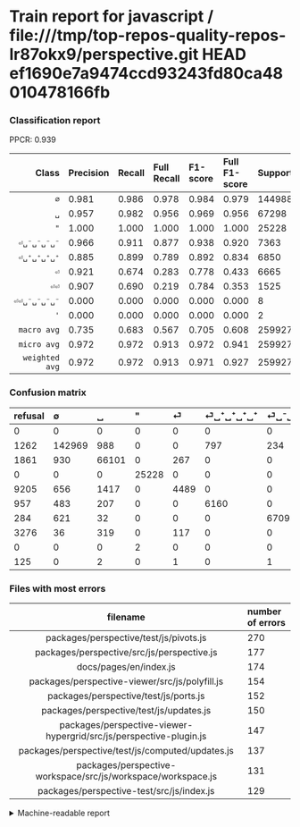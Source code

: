 # Train report for javascript / file:///tmp/top-repos-quality-repos-lr87okx9/perspective.git HEAD ef1690e7a9474ccd93243fd80ca48010478166fb

### Classification report

PPCR: 0.939

| Class | Precision | Recall | Full Recall | F1-score | Full F1-score | Support | Full Support | PPCR |
|------:|:----------|:-------|:------------|:---------|:---------|:--------|:-------------|:-----|
| `∅` | 0.981| 0.986| 0.978| 0.984| 0.979| 144988| 146250| 0.991 |
| `␣` | 0.957| 0.982| 0.956| 0.969| 0.956| 67298| 69159| 0.973 |
| `"` | 1.000| 1.000| 1.000| 1.000| 1.000| 25228| 25228| 1.000 |
| `⏎␣⁻␣⁻␣⁻␣⁻` | 0.966| 0.911| 0.877| 0.938| 0.920| 7363| 7647| 0.963 |
| `⏎␣⁺␣⁺␣⁺␣⁺` | 0.885| 0.899| 0.789| 0.892| 0.834| 6850| 7807| 0.877 |
| `⏎` | 0.921| 0.674| 0.283| 0.778| 0.433| 6665| 15870| 0.420 |
| `⏎⏎` | 0.907| 0.690| 0.219| 0.784| 0.353| 1525| 4801| 0.318 |
| `⏎⏎␣⁻␣⁻␣⁻␣⁻` | 0.000| 0.000| 0.000| 0.000| 0.000| 8| 133| 0.060 |
| `'` | 0.000| 0.000| 0.000| 0.000| 0.000| 2| 2| 1.000 |
| `macro avg` | 0.735| 0.683| 0.567| 0.705| 0.608| 259927| 276897| 0.939 |
| `micro avg` | 0.972| 0.972| 0.913| 0.972| 0.941| 259927| 276897| 0.939 |
| `weighted avg` | 0.972| 0.972| 0.913| 0.971| 0.927| 259927| 276897| 0.939 |

### Confusion matrix

|refusal|  ∅| ␣| "| ⏎| ⏎␣⁺␣⁺␣⁺␣⁺| ⏎␣⁻␣⁻␣⁻␣⁻| ⏎⏎| '| ⏎⏎␣⁻␣⁻␣⁻␣⁻| 
|:---|:---|:---|:---|:---|:---|:---|:---|:---|:---|
|0 |0 |0 |0 |0 |0 |0 |0 |0 |0 |
|1262 |142969 |988 |0 |0 |797 |234 |0 |0 |0 |
|1861 |930 |66101 |0 |267 |0 |0 |0 |0 |0 |
|0 |0 |0 |25228 |0 |0 |0 |0 |0 |0 |
|9205 |656 |1417 |0 |4489 |0 |0 |103 |0 |0 |
|957 |483 |207 |0 |0 |6160 |0 |0 |0 |0 |
|284 |621 |32 |0 |0 |0 |6709 |1 |0 |0 |
|3276 |36 |319 |0 |117 |0 |0 |1053 |0 |0 |
|0 |0 |0 |2 |0 |0 |0 |0 |0 |0 |
|125 |0 |2 |0 |1 |0 |1 |4 |0 |0 |

### Files with most errors

| filename | number of errors|
|:----:|:-----|
| packages/perspective/test/js/pivots.js | 270 |
| packages/perspective/src/js/perspective.js | 177 |
| docs/pages/en/index.js | 174 |
| packages/perspective-viewer/src/js/polyfill.js | 154 |
| packages/perspective/test/js/ports.js | 152 |
| packages/perspective/test/js/updates.js | 150 |
| packages/perspective-viewer-hypergrid/src/js/perspective-plugin.js | 147 |
| packages/perspective/test/js/computed/updates.js | 137 |
| packages/perspective-workspace/src/js/workspace/workspace.js | 131 |
| packages/perspective-test/src/js/index.js | 129 |

<details>
    <summary>Machine-readable report</summary>
```json
{
  "cl_report": {"\"": {"f1-score": 0.99996036307424, "precision": 0.9999207292905271, "recall": 1.0, "support": 25228}, "\u0027": {"f1-score": 0.0, "precision": 0.0, "recall": 0.0, "support": 2}, "macro avg": {"f1-score": 0.7050446252831679, "precision": 0.7353181778785629, "recall": 0.6825273237111185, "support": 259927}, "micro avg": {"f1-score": 0.9722306647635682, "precision": 0.9722306647635682, "recall": 0.9722306647635682, "support": 259927}, "weighted avg": {"f1-score": 0.9713936810166931, "precision": 0.971853151430786, "recall": 0.9722306647635682, "support": 259927}, "\u2205": {"f1-score": 0.9836763759834597, "precision": 0.9812896804969286, "recall": 0.9860747096311419, "support": 144988}, "\u23ce": {"f1-score": 0.7780570240055464, "precision": 0.9210094378334017, "recall": 0.6735183795948987, "support": 6665}, "\u23ce\u23ce": {"f1-score": 0.7840655249441548, "precision": 0.9069767441860465, "recall": 0.6904918032786885, "support": 1525}, "\u23ce\u23ce\u2423\u207b\u2423\u207b\u2423\u207b\u2423\u207b": {"f1-score": 0.0, "precision": 0.0, "recall": 0.0, "support": 8}, "\u23ce\u2423\u207a\u2423\u207a\u2423\u207a\u2423\u207a": {"f1-score": 0.8923010067357138, "precision": 0.8854391260600833, "recall": 0.8992700729927007, "support": 6850}, "\u23ce\u2423\u207b\u2423\u207b\u2423\u207b\u2423\u207b": {"f1-score": 0.9378625847487244, "precision": 0.9661578341013825, "recall": 0.9111775091674589, "support": 7363}, "\u2423": {"f1-score": 0.9694787480566718, "precision": 0.9570700489386963, "recall": 0.9822134387351779, "support": 67298}},
  "cl_report_full": {"\"": {"f1-score": 0.99996036307424, "precision": 0.9999207292905271, "recall": 1.0, "support": 25228}, "\u0027": {"f1-score": 0.0, "precision": 0.0, "recall": 0.0, "support": 2}, "macro avg": {"f1-score": 0.6084353204317363, "precision": 0.7353181778785629, "recall": 0.5668791012791666, "support": 276897}, "micro avg": {"f1-score": 0.9414966543969719, "precision": 0.9722306647635682, "recall": 0.9126462186300321, "support": 276897}, "weighted avg": {"f1-score": 0.9271482822556848, "precision": 0.9685957983927098, "recall": 0.9126462186300321, "support": 276897}, "\u2205": {"f1-score": 0.9794242066142594, "precision": 0.9812896804969286, "recall": 0.9775658119658119, "support": 146250}, "\u23ce": {"f1-score": 0.43279984573852676, "precision": 0.9210094378334017, "recall": 0.28286074354127283, "support": 15870}, "\u23ce\u23ce": {"f1-score": 0.35323716873532374, "precision": 0.9069767441860465, "recall": 0.21932930639450116, "support": 4801}, "\u23ce\u23ce\u2423\u207b\u2423\u207b\u2423\u207b\u2423\u207b": {"f1-score": 0.0, "precision": 0.0, "recall": 0.0, "support": 133}, "\u23ce\u2423\u207a\u2423\u207a\u2423\u207a\u2423\u207a": {"f1-score": 0.8344622053644, "precision": 0.8854391260600833, "recall": 0.789035480978609, "support": 7807}, "\u23ce\u2423\u207b\u2423\u207b\u2423\u207b\u2423\u207b": {"f1-score": 0.9196079775203894, "precision": 0.9661578341013825, "recall": 0.8773375179809075, "support": 7647}, "\u2423": {"f1-score": 0.956426116838488, "precision": 0.9570700489386963, "recall": 0.9557830506513975, "support": 69159}},
  "ppcr": 0.9387136733153483
}
```
</details>
